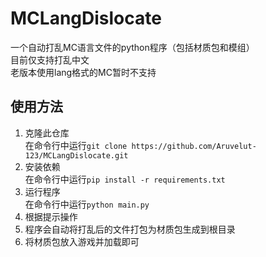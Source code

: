 # MCLangDislocate
一个自动打乱MC语言文件的python程序（包括材质包和模组）  
目前仅支持打乱中文  
老版本使用lang格式的MC暂时不支持
## 使用方法
1. 克隆此仓库  
在命令行中运行`git clone https://github.com/Aruvelut-123/MCLangDislocate.git`
2. 安装依赖  
   在命令行中运行`pip install -r requirements.txt`
3. 运行程序  
   在命令行中运行`python main.py`
4. 根据提示操作
5. 程序会自动将打乱后的文件打包为材质包生成到根目录
6. 将材质包放入游戏并加载即可